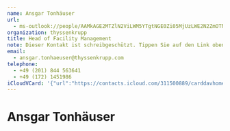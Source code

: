 ```yaml
---
name: Ansgar Tonhäuser
url:
  - ms-outlook://people/AAMkAGE2MTZlN2ViLWM5YTgtNGE0Zi05MjUzLWE2N2ZmOTNiNzU1NwBGAAAAAAATi9mlcaWmRrOUSDPipn7pBwDaKeY3E0WlQqDBzbWTDvYeAAAAqKThAADaKeY3E0WlQqDBzbWTDvYeAAABRIkiAAA=?accountKey=8f7e2b1612c1987325fb966238129f30&accountExportedAt=559252279.911066
organization: thyssenkrupp
title: Head of Facility Management
note: Dieser Kontakt ist schreibgeschützt. Tippen Sie auf den Link oben\, umihn in Outlook zu bearbeiten.\n\nthyssenkrupp Business Services GmbH\n\nthyssenkrupp Allee 1\n\n45143 Essen
email:
  - ansgar.tonhaeuser@thyssenkrupp.com
telephone:
  - +49 (201) 844 563641
  - +49 (172) 1451986
iCloudVCard: '{"url":"https://contacts.icloud.com/311500889/carddavhome/card/49886BAE-050B-41DB-86BA-DC0027E77202.vcf","etag":"\"kmfhacb0\"","data":"BEGIN:VCARD\r\nVERSION:3.0\r\nFN:\r\nN:Tonhäuser;Ansgar;;;\r\nUID:EB78BD59-A8E7-4FAF-8046-99949423FF56\r\nitem2.X-ABLABEL:Outlook\r\nPRODID:-//Apple Inc.//iOS 12.1//EN\r\nREV:2025-04-03T22:19:01Z\r\nURL:ms-outlook://people/AAMkAGE2MTZlN2ViLWM5YTgtNGE0Zi05MjUzLWE2N2ZmOTNiNzU\r\n 1NwBGAAAAAAATi9mlcaWmRrOUSDPipn7pBwDaKeY3E0WlQqDBzbWTDvYeAAAAqKThAADaKeY3E0\r\n WlQqDBzbWTDvYeAAABRIkiAAA=?accountKey=8f7e2b1612c1987325fb966238129f30&acco\r\n untExportedAt=559252279.911066\r\nORG:thyssenkrupp;\r\nTITLE:Head of Facility Management\r\nNOTE:Dieser Kontakt ist schreibgeschützt. Tippen Sie auf den Link oben\\, um\r\n ihn in Outlook zu bearbeiten.\\n\\nthyssenkrupp Business Services GmbH\\n\\nthy\r\n ssenkrupp Allee 1\\n\\n45143 Essen\r\nEMAIL:ansgar.tonhaeuser@thyssenkrupp.com\r\nTEL:+49 (201) 844 563641\r\nTEL:+49 (172) 1451986\r\nEND:VCARD"}'
---
```

# Ansgar Tonhäuser